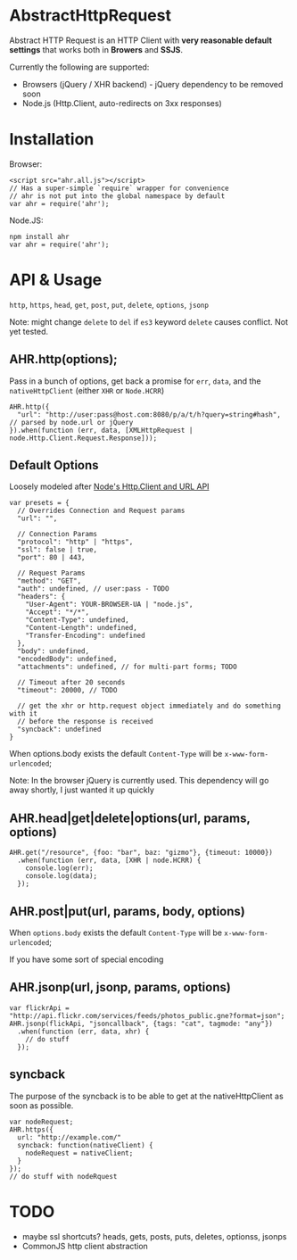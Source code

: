 AbstractHttpRequest
====

Abstract HTTP Request is an HTTP Client with **very reasonable default settings** that works both in **Browers** and **SSJS**.

Currently the following are supported:

  * Browsers (jQuery / XHR backend) - jQuery dependency to be removed soon
  * Node.js (Http.Client, auto-redirects on 3xx responses)

Installation
====

Browser:

    <script src="ahr.all.js"></script>
    // Has a super-simple `require` wrapper for convenience
    // ahr is not put into the global namespace by default
    var ahr = require('ahr');

Node.JS:

    npm install ahr
    var ahr = require('ahr');

API & Usage
====

`http`, `https`, `head`, `get`, `post`, `put`, `delete`, `options`, `jsonp`

Note: might change `delete` to `del` if `es3` keyword `delete` causes conflict. Not yet tested.

AHR.http(options);
----

Pass in a bunch of options, get back a promise for `err`, `data`, and the `nativeHttpClient` (either `XHR` or `Node.HCRR`)

    AHR.http({
      "url": "http://user:pass@host.com:8080/p/a/t/h?query=string#hash", // parsed by node.url or jQuery
    }).when(function (err, data, [XMLHttpRequest | node.Http.Client.Request.Response]));

Default Options
----

Loosely modeled after [Node's Http.Client and URL API]("http://nodejs.org/api.html")

    var presets = {
      // Overrides Connection and Request params
      "url": "",

      // Connection Params
      "protocol": "http" | "https",
      "ssl": false | true,
      "port": 80 | 443,

      // Request Params
      "method": "GET",
      "auth": undefined, // user:pass - TODO
      "headers": {
        "User-Agent": YOUR-BROWSER-UA | "node.js",
        "Accept": "*/*",
        "Content-Type": undefined,
        "Content-Length": undefined,
        "Transfer-Encoding": undefined
      },
      "body": undefined,
      "encodedBody": undefined,
      "attachments": undefined, // for multi-part forms; TODO

      // Timeout after 20 seconds
      "timeout": 20000, // TODO

      // get the xhr or http.request object immediately and do something with it 
      // before the response is received
      "syncback": undefined
    }

When options.body exists the default `Content-Type` will be `x-www-form-urlencoded`;


Note: In the browser jQuery is currently used. This dependency will go away shortly, I just wanted it up quickly

AHR.head|get|delete|options(url, params, options)
----

    AHR.get("/resource", {foo: "bar", baz: "gizmo"}, {timeout: 10000})
      .when(function (err, data, [XHR | node.HCRR) {
        console.log(err);
        console.log(data);
      });

AHR.post|put(url, params, body, options)
----

When `options.body` exists the default `Content-Type` will be `x-www-form-urlencoded`;

If you have some sort of special encoding


AHR.jsonp(url, jsonp, params, options)
----

    var flickrApi = "http://api.flickr.com/services/feeds/photos_public.gne?format=json";
    AHR.jsonp(flickApi, "jsoncallback", {tags: "cat", tagmode: "any"})
      .when(function (err, data, xhr) {
        // do stuff
      });

syncback
----

The purpose of the syncback is to be able to get at the nativeHttpClient as soon as possible.

    var nodeRequest;
    AHR.https({
      url: "http://example.com/"
      syncback: function(nativeClient) {
        nodeRequest = nativeClient;
      }
    });
    // do stuff with nodeRquest

TODO
====

  * maybe ssl shortcuts? heads, gets, posts, puts, deletes, optionss, jsonps
  * CommonJS http client abstraction
